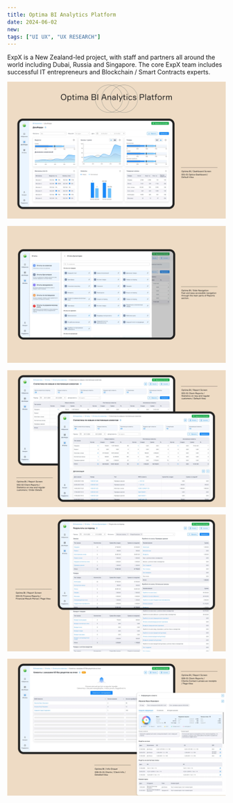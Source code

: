 ```yaml
---
title: Optima BI Analytics Platform
date: 2024-06-02
new:
tags: ["UI UX", "UX RESEARCH"]
---
```


ExpX is a New Zealand-led project, with staff and partners all around the world including Dubai, Russia and Singapore.
The core ExpX team includes successful IT entrepreneurs and Blockchain / Smart Contracts experts.

![optima-bi-case-1@2x](./optima-bi-case-1@2x.webp)

![optima-bi-case-2@2x](./optima-bi-case-2@2x.webp)

![optima-bi-case-3@2x](./optima-bi-case-3@2x.webp)

![optima-bi-case-4@2x](./optima-bi-case-4@2x.webp)

![optima-bi-case-5@2x](./optima-bi-case-5@2x.webp)

